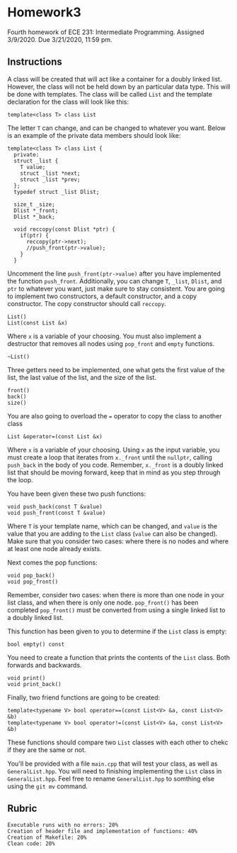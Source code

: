 # Homework3
Fourth homework of ECE 231: Intermediate Programming. Assigned 3/9/2020. Due 3/21/2020, 11:59 pm.

## Instructions
A class will be created that will act like a container for a doubly linked list. However, the class will not be held down by an particular data type. This will be done with templates. The class will be called `List` and the template declaration for the class will look like this:

    template<class T> class List
    
The letter `T` can change, and can be changed to whatever you want. Below is an example of the private data members should look like:
    
    template<class T> class List {
      private:
      struct _list {
        T value;
        struct _list *next;
        struct _list *prev;
      };
      typedef struct _list Dlist;
      
      size_t _size;
      Dlist *_front;
      Dlist *_back;
      
      void reccopy(const Dlist *ptr) {
        if(ptr) {
          reccopy(ptr->next);
          //push_front(ptr->value);
        }
      }
      
Uncomment the line `push_front(ptr->value)` after you have implemented the function `push_front`. Additionally, you can change `T`, `_list`, `Dlist`, and `ptr` to whatever you want, just make sure to stay consistent. You are going to implement two constructors, a default constructor, and a copy constructor. The copy constructor should call `reccopy`.

    List()
    List(const List &x)
    
Where `x` is a variable of your choosing. You must also implement a destructor that removes all nodes using `pop_front` and `empty` functions.

    ~List()
    
Three getters need to be implemented, one what gets the first value of the list, the last value of the list, and the size of the list.

    front()
    back()
    size()
    
You are also going to overload the `=` operator to copy the class to another class

    List &operator=(const List &x)
Where `x` is a variable of your choosing. Using `x` as the input variable, you must create a loop that iterates from `x._front` until the `nullptr`, calling `push_back` in the body of you code. Remember, `x._front` is a doubly linked list that should be moving forward, keep that in mind as you step through the loop.

You have been given these two push functions:

    void push_back(const T &value)
    void push_front(const T &value)
    
Where `T` is your template name, which can be changed, and `value` is the value that you are adding to the `List` class (`value` can also be changed). Make sure that you consider two cases: where there is no nodes and where at least one node already exists.

Next comes the pop functions:

    void pop_back()
    void pop_front()
    
Remember, consider two cases: when there is more than one node in your list class, and when there is only one node. `pop_front()` has been completed `pop_front()` must be converted from using a single linked list to a doubly linked list. 

This function has been given to you to determine if the `List` class is empty:
  
    bool empty() const
    
You need to create a function that prints the contents of the `List` class. Both forwards and backwards.

    void print()
    void print_back()
    
Finally, two friend functions are going to be created:

    template<typename V> bool operator==(const List<V> &a, const List<V> &b)
    template<typename V> bool operator!=(const List<V> &a, const List<V> &b)
    
These functions should compare two `List` classes with each other to chekc if they are the same or not.
    
You'll be provided with a file `main.cpp` that will test your class, as well as `GeneralList.hpp`. You will need to finishing implementing the `List` class in `GeneralList.hpp`. Feel free to rename `GeneralList.hpp` to somthing else using the `git mv` command.

## Rubric
    Executable runs with no errors: 20%
    Creation of header file and implementation of functions: 40%
    Creation of Makefile: 20%
    Clean code: 20%
